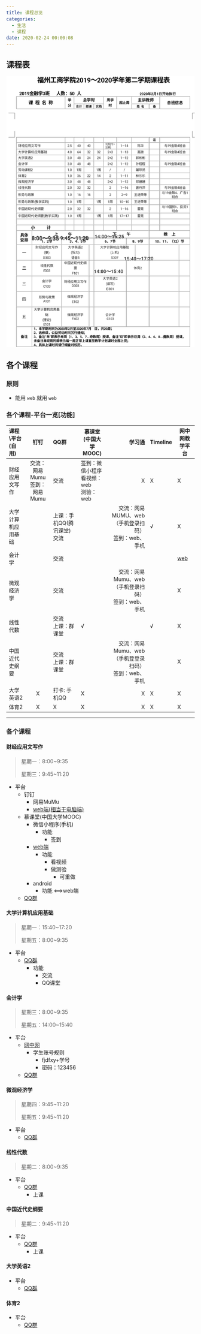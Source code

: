 ```yaml
---
title: 课程总览
categories:
  - 生活
  - 课程
date: 2020-02-24 00:00:08
---
```


## 课程表

![课程总览](/images/课程表.jpg)







## 各个课程

### 原则

- 能用 `web` 就用 `web`

### 各个课程-平台一览[功能]

| 课程\平台(自用) | 钉钉 | QQ群 | 慕课堂<br />(中国大学MOOC) | 学习通 | Timeline | 网中网教学平台 |
| :--------- | :--: | :--- | ---- | ---: | ---- | ---- |
| 财经应用文写作 | 交流：网易Mumu</br>签到：网易Mumu | 交流 | 签到：微信小程序</br>看视频：web</br>测验：web | X | X | X |
| 大学计算机应用基础 |      | 上课：手机QQ(腾讯课堂)</br>交流 |      | 交流：网易MUMU、web（手机登录扫码）</br>签到：web、手机 | √ | X |
| 会计学 |      | 交流 |      |      |      | [web](http://fjdfxy.edu.chinaacc.com) |
| 微观经济学 |      | 交流 |      | 交流：网易Mumu、web（手机登录扫码）</br>签到：web、手机 |      | X |
| 线性代数 |      | 交流</br>上课：群课堂 | √ |      | √ | X |
| 中国近代史纲要 |      | 交流</br>上课：群课堂 |      | 交流：网易Mumu、web（手机登登录扫码）</br>签到：web、手机 |      | X |
| 大学英语2 | X | 打卡: 手机QQ | X | X | X | X |
| 体育2 | X | X | X | X | X | X |



---



### 各个课程

#### 财经应用文写作

> 星期一：8:00~9:35
>
> 星期三：9:45~11:20

- 平台
  - 钉钉
    - 网易MuMu
    - [web端(相当于电脑端)](https://im.dingtalk.com/)
  - 慕课堂(中国大学MOOC)
    - 微信小程序(手机)
      - 功能
        - 签到
    - [web端](https://www.icourse163.org/spoc/course/GDY412-1452505197)
      - 功能
        - 看视频
        - 做测验
          - 可重做
    - android
      - 功能 <==>web端
  - [QQ群](https://jq.qq.com/?_wv=1027&amp;k=51jYewe )



#### 大学计算机应用基础

> 星期一：15:40~17:20
>
> 星期五：8:00~9:35

- 平台
  - [QQ群](https://jq.qq.com/?_wv=1027&amp;k=5JB3pkv)
    - 功能
      - 交流
      - QQ课堂



#### 会计学

> 星期三：8:00~9:35
>
> 星期五：14:00~15:40

- 平台
  - [网中网](http://fjdfxy.edu.chinaacc.com)
    - 学生账号规则
      - fjdfxy+学号
      - 密码：123456
  - [QQ群](https://jq.qq.com/?_wv=1027&k=58OyInv)





#### 微观经济学

> 星期四：9:45~11:20
>
> 星期五：9:45~11:20

- 平台
  - [QQ群](https://jq.qq.com/?_wv=1027&k=5qcNch2)





#### 线性代数

> 星期二：8:00~9:35

- 平台
  - [QQ群](https://jq.qq.com/?_wv=1027&k=5FSv0QF)
    - 上课





#### 中国近代史纲要

> 星期二：9:45~11:20

- 平台
  - [QQ群](https://jq.qq.com/?_wv=1027&k=5XpJsFx)
    - 上课





#### 大学英语2

- 平台
  - [QQ群](https://jq.qq.com/?_wv=1027&k=56pK8d7)





#### 体育2

- 平台
  - [QQ群](https://jq.qq.com/?_wv=1027&k=57DgKRD)





